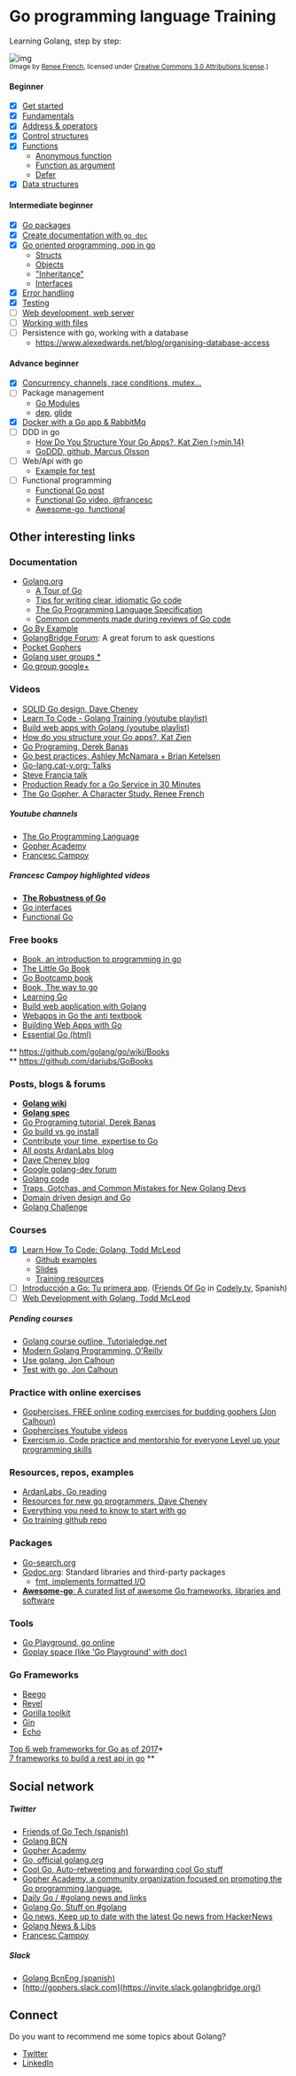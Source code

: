 # Go programming language Training

Learning Golang, step by step: 

![img](resources/gophers.jpeg)  
<sub>(Image by [Renee French](https://reneefrench.blogspot.com/), licensed under [Creative Commons 3.0 Attributions license](https://creativecommons.org/licenses/by/3.0/).)</sub>

#### Beginner
- [x] [Get started](doc/01-get-started.md)
- [x] [Fundamentals](doc/02-fundamentals.md)
- [x] [Address & operators](doc/03-address-operators.md)
- [x] [Control structures](doc/04-control-structures.md)
- [x] [Functions](doc/05-functions.md)
    - [Anonymous function](doc/05-functions.md#anonymous-function) 
    - [Function as argument](doc/05-functions.md#function-as-argument)      
    - [Defer](doc/05-functions.md#defer) 
- [x] [Data structures](doc/06-data-structures.md)

#### Intermediate beginner
- [x] [Go packages](doc/07-packages.md)
- [x] [Create documentation with `go doc`](doc/12-godoc.md)
- [x] [Go oriented programming, oop in go](doc/08-oop.md)
    - [Structs](doc/08-oop.md#structs)
    - [Objects](doc/08-oop.md#objects)
    - ["Inheritance"](doc/08-oop.md#inheritance-in-go)
    - [Interfaces](doc/08-oop.md#interfaces)
- [x] [Error handling](doc/10-error-handling.md)  
- [x] [Testing](doc/11-testing.md)  
- [ ] [Web development, web server](doc/13-web-server-and-development.md)  
- [ ] [Working with files](doc/x-working-with-files.md)
- [ ] Persistence with go, working with a database
    - https://www.alexedwards.net/blog/organising-database-access

#### Advance beginner
- [x] [Concurrency, channels, race conditions, mutex...](doc/09-concurrency.md#concurrency)
- [ ] Package management
    - [Go Modules](doc/15-go-modules.md)        
    - [dep](https://golang.github.io/dep/), [glide](https://glide.sh/)
- [x] [Docker with a Go app & RabbitMq](doc/14-docker.md)
- [ ] DDD in go
    - [How Do You Structure Your Go Apps?, Kat Zien (>min.14)](https://www.youtube.com/watch?v=B5oQnECDJ8g&t=840)
    - [GoDDD, github, Marcus Olsson](https://github.com/marcusolsson/goddd)
- [ ] Web/Api with go
    - [Example for test](https://github.com/aperezg/monster)
- [ ] Functional programming
    - [Functional Go post](https://medium.com/@geisonfgfg/functional-go-bc116f4c96a4)
    - [Functional Go video, @francesc](https://www.youtube.com/watch?v=ouyHp2nJl0I)    
    - [Awesome-go, functional](https://github.com/avelino/awesome-go#functional)

## Other interesting links

### Documentation

- [Golang.org](https://golang.org/doc/)
    - [A Tour of Go](https://tour.golang.org/welcome/1)
    - [Tips for writing clear, idiomatic Go code](https://golang.org/doc/effective_go.html)
    - [The Go Programming Language Specification](https://golang.org/ref/spec)
    - [Common comments made during reviews of Go code](https://github.com/golang/go/wiki/CodeReviewComments)
- [Go By Example](https://gobyexample.com/)
- [GolangBridge Forum](https://forum.golangbridge.org/): A great forum to ask questions
- [Pocket Gophers](https://pocketgophers.com/)
- [Golang user groups *](https://github.com/golang/go/wiki/GoUserGroups)
- [Go group google+](https://plus.google.com/u/0/communities/114112804251407510571)

### Videos
- [SOLID Go design, Dave Cheney](https://www.youtube.com/watch?v=zzAdEt3xZ1M)
- [Learn To Code - Golang Training (youtube playlist)](https://www.youtube.com/playlist?list=PLSak_q1UXfPrI6D67NF8ajfeJ6f7MH83S)
- [Build web apps with Golang (youtube playlist)](https://www.youtube.com/playlist?list=PLSak_q1UXfPp2VwUQ4ZdUVJdMO6pfi5v_)
- [How do you structure your Go apps?, Kat Zien](https://www.youtube.com/watch?v=B5oQnECDJ8g)
- [Go Programing, Derek Banas](https://www.youtube.com/watch?v=CF9S4QZuV30)
- [Go best practices, Ashley McNamara + Brian Ketelsen](https://www.youtube.com/watch?v=MzTcsI6tn-0)
- [Go-lang.cat-v.org: Talks](http://go-lang.cat-v.org/talks/)
- [Steve Francia talk](https://www.youtube.com/watch?v=sX8r6zATHGU)
- [Production Ready for a Go Service in 30 Minutes](https://www.youtube.com/watch?v=wxkEQxvxs3w)
- [The Go Gopher, A Character Study. Renee French](https://www.youtube.com/watch?v=4rw_B4yY69k)

##### Youtube channels
- [The Go Programming Language](https://www.youtube.com/channel/UCO3LEtymiLrgvpb59cNsb8A)
- [Gopher Academy](https://www.youtube.com/channel/UCx9QVEApa5BKLw9r8cnOFEA)
- [Francesc Campoy](https://www.youtube.com/channel/UC_BzFbxG2za3bp5NRRRXJSw)

##### Francesc Campoy highlighted videos
- [**The Robustness of Go**](https://www.youtube.com/watch?v=40d26ZGfhR8)
- [Go interfaces](https://www.youtube.com/watch?v=F4wUrj6pmSI)
- [Functional Go](https://www.youtube.com/watch?v=ouyHp2nJl0I)

### Free books
- [Book, an introduction to programming in go](https://www.golang-book.com/books/intro)
- [The Little Go Book](https://www.openmymind.net/The-Little-Go-Book/)
- [Go Bootcamp book](http://www.golangbootcamp.com/)
- [Book, The way to go](https://ia800702.us.archive.org/8/items/TheWayToGo/The_Way_To_Go.pdf)
- [Learning Go](https://miek.nl/go/)
- [Build web application with Golang](https://legacy.gitbook.com/book/astaxie/build-web-application-with-golang/details)
- [Webapps in Go the anti textbook](https://leanpub.com/antitextbookGo/)
- [Building Web Apps with Go](https://legacy.gitbook.com/book/codegangsta/building-web-apps-with-go/details)
- [Essential Go (html)](https://www.programming-books.io/essential/go/)

** https://github.com/golang/go/wiki/Books  
** https://github.com/dariubs/GoBooks  

### Posts, blogs & forums 
- [**Golang wiki**](https://github.com/golang/go/wiki)
- [**Golang spec**](https://medium.com/golangspec)
- [Go Programing tutorial, Derek Banas](http://www.newthinktank.com/2015/02/go-programming-tutorial/)
- [Go build vs go install](https://pocketgophers.com/go-install-vs-go-build/)
- [Contribute your time, expertise to Go](https://medium.com/@IndianGuru/contribute-your-time-expertise-to-go-3b61760fabbc)
- [All posts ArdanLabs blog](https://www.ardanlabs.com/all-posts/)
- [Dave Cheney blog](https://dave.cheney.net/)
- [Google golang-dev forum](https://groups.google.com/forum/m/#!forum/golang-dev)
- [Golang code](https://golangcode.com/)
- [Traps, Gotchas, and Common Mistakes for New Golang Devs](http://devs.cloudimmunity.com/gotchas-and-common-mistakes-in-go-golang/)
- [Domain driven design and Go](https://www.reddit.com/r/golang/comments/6ugzo2/domain_driven_design_and_go/)
- [Golang Challenge](http://golang-challenge.org/)

### Courses
- [x] [Learn How To Code: Golang, Todd McLeod](https://www.udemy.com/learn-how-to-code/learn/v4/overview)
    - [Github examples](https://github.com/GoesToEleven/GolangTraining/)
    - [Slides](https://drive.google.com/drive/u/0/folders/0B22KXlqHz6ZNfjNXTzk1U3JHUkJ6VjJ3dnJKNzVtNjRUM3Q2WFNqWGI2Q3RadERqUlVrOEU)
    - [Training resources](https://docs.google.com/document/d/18-0u5CvNIr83oOfMXPoM4klVFASXGl3Vvua1wBGMIoQ/edit)
- [ ] [Introducción a Go: Tu primera app]. ([Friends Of Go] in [Codely.tv], Spanish)
- [ ] [Web Development with Golang, Todd McLeod](https://www.udemy.com/go-programming-language)

[Friends Of Go]: https://twitter.com/FriendsofGOTech
[Introducción a Go: Tu primera app]: https://pro.codely.tv/library/introduccion-a-go-tu-primera-app/89042/path/
[Codely.tv]: https://codely.tv/

##### Pending courses
- [Golang course outline, Tutorialedge.net](https://tutorialedge.net/course/golang/)
- [Modern Golang Programming, O'Reilly](https://learning.oreilly.com/videos/modern-golang-programming/9781787125254)
- [Use golang, Jon Calhoun](https://www.usegolang.com)
- [Test with go, Jon Calhoun](https://testwithgo.com/)

### Practice with online exercises
- [Gophercises. FREE online coding exercises for budding gophers (Jon Calhoun)](https://gophercises.com/)
- [Gophercises Youtube videos](https://www.youtube.com/playlist?list=PLVEltXlEeWglGINo25GxVfvSSylLVg4r1)
- [Exercism.io, Code practice and mentorship for everyone Level up your programming skills](https://exercism.io/tracks/go)

### Resources, repos, examples
- [ArdanLabs, Go reading](https://github.com/ardanlabs/gotraining/tree/master/reading)
- [Resources for new go programmers, Dave Cheney](https://dave.cheney.net/resources-for-new-go-programmers)
- [Everything you need to know to start with go](https://peteraba.com/blog/everything-you-need-to-know-to-start-with-go/)
- [Go training github repo](https://github.com/go-training/training)

### Packages
- [Go-search.org](https://go-search.org/)
- [Godoc.org](https://godoc.org/): Standard libraries and third-party packages
    - [fmt, implements formatted I/O](https://godoc.org/fmt)
- [**Awesome-go**: A curated list of awesome Go frameworks, libraries and software](https://github.com/avelino/awesome-go)

### Tools
- [Go Playground, go online](https://play.golang.org/)
- [Goplay space (like 'Go Playground' with doc)](https://goplay.space/)

### Go Frameworks

- [Beego](https://beego.me/)
- [Revel](https://revel.github.io/)
- [Gorilla toolkit](http://www.gorillatoolkit.org/)
- [Gin](https://gin-gonic.github.io/gin/)
- [Echo](https://echo.labstack.com/)

[Top 6 web frameworks for Go as of 2017](https://blog.usejournal.com/top-6-web-frameworks-for-go-as-of-2017-23270e059c4b)*  
[7 frameworks to build a rest api in go](https://nordicapis.com/7-frameworks-to-build-a-rest-api-in-go/) **  


## Social network

##### Twitter
- [Friends of Go Tech (spanish)](https://twitter.com/FriendsofGOTech)
- [Golang BCN](https://twitter.com/GolangBCN)
- [Gopher Academy](https://twitter.com/GopherAcademy)
- [Go, official golang.org](https://twitter.com/golang)
- [Cool Go, Auto-retweeting and forwarding cool Go stuff](https://twitter.com/cool_golang)
- [Gopher Academy, a community organization focused on promoting the Go programming language.](https://twitter.com/GopherAcademy)
- [Daily Go / #golang news and links](https://twitter.com/golangweekly)
- [Golang Go, Stuff on #golang](https://twitter.com/GolangGo)
- [Go news, Keep up to date with the latest Go news from HackerNews](https://twitter.com/golang_news)
- [Golang News & Libs](https://twitter.com/golangch)
- [Francesc Campoy](https://twitter.com/francesc)

##### Slack
- [Golang BcnEng (spanish)](https://bcneng.slack.com/messages/C2WR8BJ49)
- [http://gophers.slack.com](https://invite.slack.golangbridge.org/)

## Connect
Do you want to recommend me some topics about Golang?
- [Twitter](https://www.twitter.com/santiagolaparra)
- [LinkedIn](https://www.linkedin.com/in/santiago-laparra-muñoz-11152128) 
